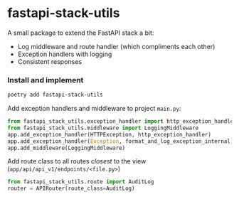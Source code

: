 # fastapi-stack-utils

A small package to extend the FastAPI stack a bit:

* Log middleware and route handler (which compliments each other)
* Exception handlers with logging
* Consistent responses

### Install and implement

```bash 
poetry add fastapi-stack-utils
```

Add exception handlers and middleware to project `main.py`:

```python
from fastapi_stack_utils.exception_handler import http_exception_handler, format_and_log_exception_internal
from fastapi_stack_utils.middleware import LoggingMiddleware
app.add_exception_handler(HTTPException, http_exception_handler)
app.add_exception_handler(Exception, format_and_log_exception_internal)
app.add_middleware(LoggingMiddleware)
```

Add route class to all routes _closest_ to the view (`app/api/api_v1/endpoints/<file.py>`)
```python
from fastapi_stack_utils.route import AuditLog
router = APIRouter(route_class=AuditLog)
```

